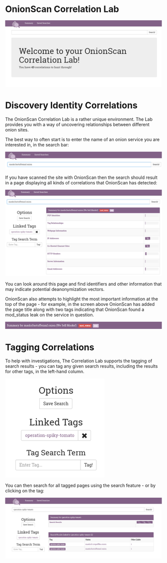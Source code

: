 # OnionScan Correlation Lab

<img src="./images/correlation-lab-main.png" title="The main OnionScan Correlation Lab Screen"/>

# Discovery Identity Correlations

The OnionScan Correlation Lab is a rather unique environment. The Lab provides
you with a way of uncovering relationships between different onion sites.

The best way to often start is to enter the name of an onion service you are
interested in, in the search bar:

<img src="./images/correlation-search.png" title="Searching for an OnionSite"/>

If you have scanned the site with OnionScan then the search should result in a
page displaying all kinds of correlations that OnionScan has detected:

<img src="./images/correlation-summary.png" title="Correlation Lab Summary"/>

You can look around this page and find identifiers and other information that
may indicate potential deanonymization vectors.

OnionScan also attempts to highlight the most important information at the top
of the page - for example, in the screen above OnionScan has added the page title
along with two tags indicating that OnionScan found a mod_status leak on the 
service in question.

<img src="./images/correlation-title.png" title="Correlation Lab Summary"/>

# Tagging Correlations

To help with investigations, The Correlation Lab supports the tagging of search
results - you can tag any given search results, including the results for other
tags, in the left-hand column. 

<img src="./images/correlation-tagging.png" title="Correlation Lab Options Menu, showing the Tagging feature."/>

You can then search for all tagged pages using the search feature - or by clicking
on the tag:

<img src="./images/correlation-custom-tag.png" title="Correlation Lab Tagging Summary, showing two sites with the same tag"/>




